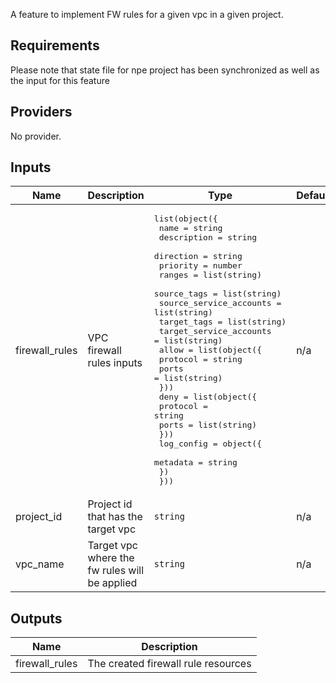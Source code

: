 
A feature to implement FW rules for a given vpc in a given project.

## Requirements

Please note that state file for npe project has been synchronized as well as the input for this feature

## Providers

No provider.

## Inputs

| Name | Description | Type | Default | Required |
|------|-------------|------|---------|:--------:|
| firewall\_rules | VPC firewall rules inputs | <pre>list(object({<br>    name                    = string<br>    description             = string<br>    direction               = string<br>    priority                = number<br>    ranges                  = list(string)<br>    source_tags             = list(string)<br>    source_service_accounts = list(string)<br>    target_tags             = list(string)<br>    target_service_accounts = list(string)<br>    allow = list(object({<br>      protocol = string<br>      ports    = list(string)<br>    }))<br>    deny = list(object({<br>      protocol = string<br>      ports    = list(string)<br>    }))<br>    log_config = object({<br>      metadata = string<br>    })<br>  }))</pre> | n/a | yes |
| project\_id | Project id that has the target vpc | `string` | n/a | yes |
| vpc\_name | Target vpc where the fw rules will be applied | `string` | n/a | yes |

## Outputs

| Name | Description |
|------|-------------|
| firewall\_rules | The created firewall rule resources |

